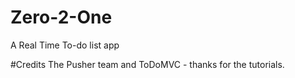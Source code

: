 # Zero-2-One
A Real Time To-do list app

#Credits
The Pusher team and ToDoMVC - thanks for the tutorials.
